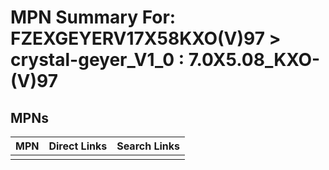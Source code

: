 



# MPN Summary For: FZEXGEYERV17X58KXO(V)97 > crystal-geyer_V1_0 : 7.0X5.08_KXO-(V)97

## MPNs
  

|MPN|Direct Links|Search Links|
| :--- | :--- | :--- |
||||

